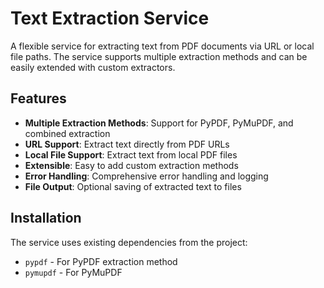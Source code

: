 # Text Extraction Service

A flexible service for extracting text from PDF documents via URL or local file paths. The service supports multiple extraction methods and can be easily extended with custom extractors.

## Features

- **Multiple Extraction Methods**: Support for PyPDF, PyMuPDF, and combined extraction
- **URL Support**: Extract text directly from PDF URLs
- **Local File Support**: Extract text from local PDF files
- **Extensible**: Easy to add custom extraction methods
- **Error Handling**: Comprehensive error handling and logging
- **File Output**: Optional saving of extracted text to files

## Installation

The service uses existing dependencies from the project:
- `pypdf` - For PyPDF extraction method
- `pymupdf` - For PyMuPDF 